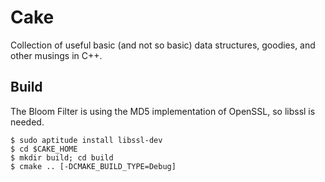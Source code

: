 # Cake

Collection of useful basic (and not so basic) data structures, goodies, and other musings in C++.

## Build

The Bloom Filter is using the MD5 implementation of OpenSSL, so libssl is needed.

```
$ sudo aptitude install libssl-dev
$ cd $CAKE_HOME
$ mkdir build; cd build
$ cmake .. [-DCMAKE_BUILD_TYPE=Debug]
```